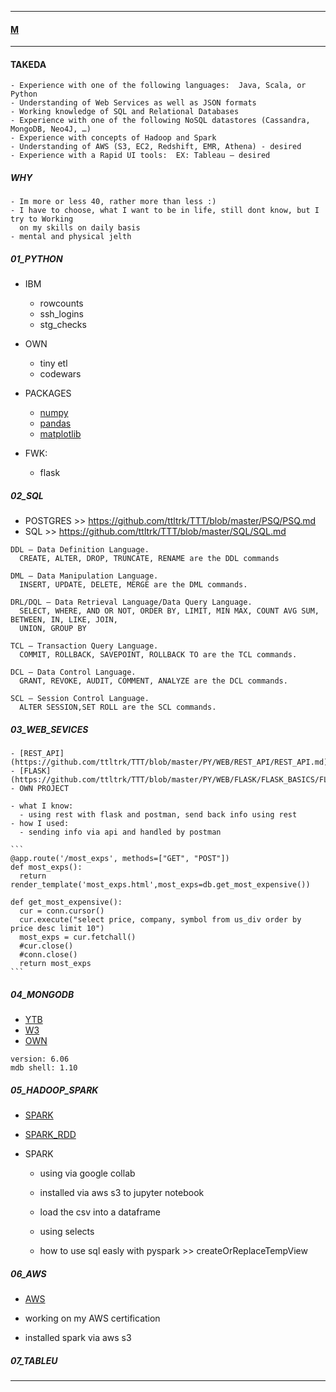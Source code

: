 
---

#### [M](https://github.com/ttltrk/TTT/blob/master/menu.md)

---

#### TAKEDA

```
- Experience with one of the following languages:  Java, Scala, or Python
- Understanding of Web Services as well as JSON formats
- Working knowledge of SQL and Relational Databases
- Experience with one of the following NoSQL datastores (Cassandra, MongoDB, Neo4J, …)
- Experience with concepts of Hadoop and Spark
- Understanding of AWS (S3, EC2, Redshift, EMR, Athena) - desired
- Experience with a Rapid UI tools:  EX: Tableau – desired
```

##### WHY

```
- Im more or less 40, rather more than less :)
- I have to choose, what I want to be in life, still dont know, but I try to Working
  on my skills on daily basis
- mental and physical jelth
```

##### 01_PYTHON

  - IBM
    - rowcounts
    - ssh_logins
    - stg_checks

  - OWN
    - tiny etl
    - codewars

  - PACKAGES
    - [numpy](https://github.com/ttltrk/TTT/blob/master/FLASHCARDS/PYTHON_FLASH/PYTHON_FLASH.md#numpy)
    - [pandas](https://github.com/ttltrk/TTT/blob/master/FLASHCARDS/PYTHON_FLASH/PYTHON_FLASH.md#pandas)
    - [matplotlib](https://github.com/ttltrk/TTT/blob/master/FLASHCARDS/PYTHON_FLASH/PYTHON_FLASH.md#matplotlib)

  - FWK:
    - flask

##### 02_SQL

  - POSTGRES >> https://github.com/ttltrk/TTT/blob/master/PSQ/PSQ.md
  - SQL >> https://github.com/ttltrk/TTT/blob/master/SQL/SQL.md

  ```
  DDL – Data Definition Language.
    CREATE, ALTER, DROP, TRUNCATE, RENAME are the DDL commands

  DML – Data Manipulation Language.
    INSERT, UPDATE, DELETE, MERGE are the DML commands.

  DRL/DQL – Data Retrieval Language/Data Query Language.
    SELECT, WHERE, AND OR NOT, ORDER BY, LIMIT, MIN MAX, COUNT AVG SUM, BETWEEN, IN, LIKE, JOIN,
    UNION, GROUP BY

  TCL – Transaction Query Language.
    COMMIT, ROLLBACK, SAVEPOINT, ROLLBACK TO are the TCL commands.

  DCL – Data Control Language.
    GRANT, REVOKE, AUDIT, COMMENT, ANALYZE are the DCL commands.

  SCL – Session Control Language.
    ALTER SESSION,SET ROLL are the SCL commands.
  ```

##### 03_WEB_SEVICES

    - [REST_API](https://github.com/ttltrk/TTT/blob/master/PY/WEB/REST_API/REST_API.md)
    - [FLASK](https://github.com/ttltrk/TTT/blob/master/PY/WEB/FLASK/FLASK_BASICS/FLASK_BASICS.md)
    - OWN PROJECT

    - what I know:
      - using rest with flask and postman, send back info using rest
    - how I used:
      - sending info via api and handled by postman

    ```
    @app.route('/most_exps', methods=["GET", "POST"])
    def most_exps():
      return render_template('most_exps.html',most_exps=db.get_most_expensive())

    def get_most_expensive():
      cur = conn.cursor()
      cur.execute("select price, company, symbol from us_div order by price desc limit 10")
      most_exps = cur.fetchall()
      #cur.close()
      #conn.close()
      return most_exps
    ```


##### 04_MONGODB

  - [YTB](https://www.youtube.com/watch?v=E-1xI85Zog8)
  - [W3](https://www.w3schools.com/python/python_mongodb_getstarted.asp)
  - [OWN](https://github.com/ttltrk/TTT/blob/master/PY/LOGINS/MONGO/MONGO.md)

  ```
  version: 6.06
  mdb shell: 1.10
  ```

##### 05_HADOOP_SPARK

  - [SPARK](https://github.com/ttltrk/TTT/blob/master/PY/PACKAGES/SPARK/SPARK.md)
  - [SPARK_RDD](https://github.com/ttltrk/TTT/blob/master/PY/PACKAGES/BIG_DATA/BIG_DATA.md)

  - SPARK

    - using via google collab
    - installed via aws s3 to jupyter notebook

    - load the csv into a dataframe
    - using selects
    - how to use sql easly with pyspark >> createOrReplaceTempView

##### 06_AWS

  - [AWS](https://github.com/ttltrk/TTT/blob/master/CLOUD/AWS/CCP/CCP.md)

  - working on my AWS certification
  - installed spark via aws s3

##### 07_TABLEU

---
